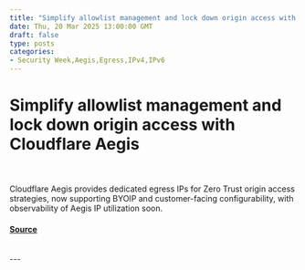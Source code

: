 ```yaml
---
title: "Simplify allowlist management and lock down origin access with Cloudflare Aegis"
date: Thu, 20 Mar 2025 13:00:00 GMT
draft: false
type: posts
categories: 
- Security Week,Aegis,Egress,IPv4,IPv6
---
```

# Simplify allowlist management and lock down origin access with Cloudflare Aegis

<br/>

<br/>
Cloudflare Aegis provides dedicated egress IPs for Zero Trust origin access strategies, now supporting BYOIP and customer-facing configurability, with observability of Aegis IP utilization soon.

#### [Source](https://blog.cloudflare.com/aegis-deep-dive/)

<br/>
---
